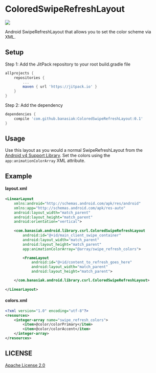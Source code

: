 # ColoredSwipeRefreshLayout

[![](https://jitpack.io/v/banasiak/ColoredSwipeRefreshLayout.svg)](https://jitpack.io/#banasiak/ColoredSwipeRefreshLayout)

Android SwipeRefreshLayout that allows you to set the color scheme via XML.

## Setup

Step 1: Add the JitPack repository to your root build.gradle file
```groovy
allprojects {
    repositories {
        ...
        maven { url 'https://jitpack.io' }
    }
}
```

Step 2: Add the dependency
```groovy
dependencies {
    compile 'com.github.banasiak:ColoredSwipeRefreshLayout:0.1'
}
```

## Usage
Use this layout as you would a normal SwipeRefreshLayout from the [Android v4 Support Library](https://developer.android.com/reference/android/support/v4/widget/SwipeRefreshLayout.html).
Set the colors using the `app:animationColorArray` XML attribute.

## Example

#### layout.xml
```xml    
<LinearLayout
    xmlns:android="http://schemas.android.com/apk/res/android"
    xmlns:app="http://schemas.android.com/apk/res-auto"
    android:layout_width="match_parent"
    android:layout_height="match_parent"
    android:orientation="vertical">
    
    <com.banasiak.android.library.csrl.ColoredSwipeRefreshLayout
        android:id="@+id/main_client_swipe_container"
        android:layout_width="match_parent"
        android:layout_height="match_parent"
        app:animationColorArray="@array/swipe_refresh_colors">

        <FrameLayout
            android:id="@+id/content_to_refresh_goes_here"
            android:layout_width="match_parent"
            android:layout_height="match_parent">

    </com.banasiak.android.library.csrl.ColoredSwipeRefreshLayout>
    
</LinearLayout>
```

#### colors.xml
```xml
<?xml version="1.0" encoding="utf-8"?>
<resources>
    <integer-array name="swipe_refresh_colors">
        <item>@color/colorPrimary</item>
        <item>@color/colorAccent</item>
    </integer-array>
</resources>
```
## LICENSE
[Apache License 2.0](LICENSE)
